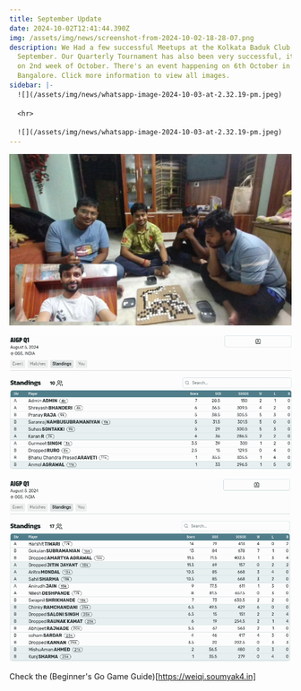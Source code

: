 ```yaml
---
title: September Update
date: 2024-10-02T12:41:44.390Z
img: /assets/img/news/screenshot-from-2024-10-02-18-28-07.png
description: We Had a few successful Meetups at the Kolkata Baduk Club this
  September. Our Quarterly Tournament has also been very successful, it will end
  on 2nd week of October. There's an event happening on 6th October in
  Bangalore. Click more information to view all images.
sidebar: |-
  ![](/assets/img/news/whatsapp-image-2024-10-03-at-2.32.19-pm.jpeg)

  <hr>

  ![](/assets/img/news/whatsapp-image-2024-10-03-at-2.32.19-pm.jpeg)
---
```

![Kolkata Baduk Cup Meetup September](/assets/img/news/screenshot-from-2024-10-02-18-19-39.png "Kolkata Baduk Cup Meetup September")

![Quarterly Tournament Standings Division 1](/assets/img/news/screenshot-from-2024-10-02-18-16-41.png "Quarterly Tournament Standings Division 1")

![Quarterly Tournament Standings Division 2](/assets/img/news/screenshot-from-2024-10-02-18-15-58.png "Quarterly Tournament Standings Division 2")

C﻿heck the (Beginner's Go Game Guide)[https://weiqi.soumyak4.in]